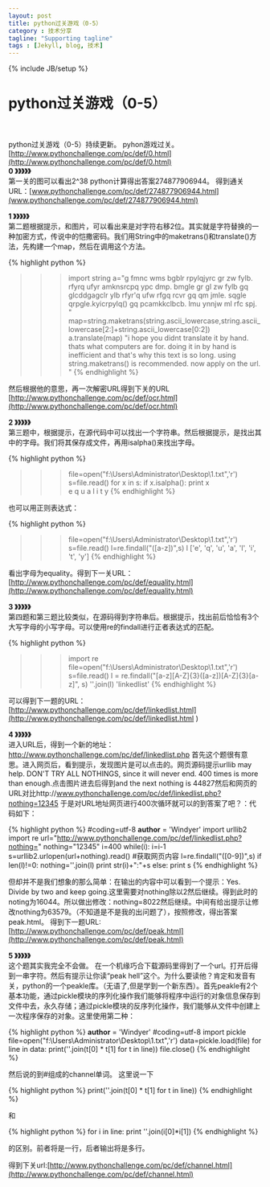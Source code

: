 ```yaml
---
layout: post
title: python过关游戏（0-5）
category : 技术分享
tagline: "Supporting tagline"
tags : [Jekyll, blog, 技术]
---
```

{% include JB/setup %}
# python过关游戏（0-5）


<br><br>
python过关游戏（0-5）持续更新。
pyhon游戏过关。
[http://www.pythonchallenge.com/pc/def/0.html](http://www.pythonchallenge.com/pc/def/0.html)<br>
**0        》》》》》**<br>
        第一关的图可以看出2^38
python计算得出答案274877906944。
得到通关URL：[www.pythonchallenge.com/pc/def/274877906944.html](www.pythonchallenge.com/pc/def/274877906944.html)
<!--break-->
**1        》》》》》**<br>
        第二题根据提示，和图片，可以看出来是对字符右移2位。其实就是字符替换的一种加密方式，传说中的恺撒密码。我们用String中的maketrans()和translate()方法，先构建一个map，然后在调用这个方法。

{% highlight python %}
>>> import string
>>> a="g fmnc wms bgblr rpylqjyrc gr zw fylb. rfyrq ufyr amknsrcpq ypc dmp. bmgle gr gl zw fylb gq glcddgagclr ylb rfyr'q ufw rfgq rcvr gq qm jmle. sqgle qrpgle.kyicrpylq() gq pcamkkclbcb. lmu ynnjw ml rfc spj. "
>>> map=string.maketrans(string.ascii_lowercase,string.ascii_lowercase[2:]+string.ascii_lowercase[0:2])
>>> a.translate(map)
"i hope you didnt translate it by hand. thats what computers are for. doing it in by hand is inefficient and that's why this text is so long. using string.maketrans() is recommended. now apply on the url. "
{% endhighlight %}

 然后根据他的意思，再一次解密URL得到下关的URL
[http://www.pythonchallenge.com/pc/def/ocr.html](http://www.pythonchallenge.com/pc/def/ocr.html)

**2      》》》》》**<br>
        第三题中，根据提示，在源代码中可以找出一个字符串。然后根据提示，是找出其中的字母。我们将其保存成文件，再用isalpha()来找出字母。

{% highlight python %}
>>> file=open("f:\Users\Administrator\Desktop\\1.txt",'r')
>>> s=file.read()
>>> for x in s:
	if x.isalpha():
		print x		
e
q
u
a
l
i
t
y
{% endhighlight %}

也可以用正则表达式：

{% highlight python %}
>>> file=open("f:\Users\Administrator\Desktop\\1.txt",'r')
>>> s=file.read()
>>> l=re.findall("([a-z])",s)
>>> l
['e', 'q', 'u', 'a', 'l', 'i', 't', 'y']
{% endhighlight %}

看出字母为equality。得到下一关URL：
[http://www.pythonchallenge.com/pc/def/equality.html](http://www.pythonchallenge.com/pc/def/equality.html)

**3       》》》》》**<br>
        第四题和第三题比较类似，在源码得到字符串后。根据提示，找出前后恰恰有3个大写字母的小写字母。可以使用re的findall进行正者表达式的匹配。

{% highlight python %}
>>> import re
>>> file=open("f:\Users\Administrator\Desktop\\1.txt",'r')
>>> s=file.read()
>>> l = re.findall("[a-z][A-Z]{3}([a-z])[A-Z]{3}[a-z]", s)
>>> ''.join(l)
'linkedlist'
{% endhighlight %}

可以得到下一题的URL：
[http://www.pythonchallenge.com/pc/def/linkedlist.html](http://www.pythonchallenge.com/pc/def/linkedlist.html
)

**4       》》》》》**<br>
        进入URL后，得到一个新的地址：http://www.pythonchallenge.com/pc/def/linkedlist.php
首先这个题很有意思。进入网页后，看到提示，发现图片是可以点击的。网页源码提示urllib may help. DON'T TRY ALL NOTHINGS, since it will never end. 400 times is more than enough.点击图片进去后得到and the next nothing is 44827然后和网页的URL对比http://www.pythonchallenge.com/pc/def/linkedlist.php?nothing=12345
于是对URL地址网页进行400次循环就可以的到答案了吧？：代码如下：

{% highlight python %}
#coding=utf-8
__author__ = 'Windyer'
import urllib2
import re
url="http://www.pythonchallenge.com/pc/def/linkedlist.php?nothing="
nothing="12345"
i=400
while(i):
    i=i-1
    s=urllib2.urlopen(url+nothing).read() #获取网页内容
    l=re.findall("([0-9])",s)
    if len(l)!=0:
        nothing=''.join(l)
        print str(i)+":"+s
    else:
        print s
{% endhighlight %} 
      
但却并不是我们想象的那么简单：在输出的内容中可以看到一个提示：Yes. Divide by two and keep going.这里需要对nothing除以2然后继续。得到此时的noting为16044。所以做出修改：nothing=8022然后继续。中间有给出提示让修改nothing为63579。（不知道是不是我的出问题了），按照修改，得出答案peak.html。
得到下一题URL:[http://www.pythonchallenge.com/pc/def/peak.html](http://www.pythonchallenge.com/pc/def/peak.html)

**5        》》》》》**<br>
        这个题其实我完全不会做。
在一个机缘巧合下载源码里得到了一个url。打开后得到一串字符。然后有提示让你读“peak hell”这个。为什么要读他？肯定和发音有关，python的一个peakle库。（无语了,但是学到一个新东西）。首先peakle有2个基本功能，通过pickle模块的序列化操作我们能够将程序中运行的对象信息保存到文件中去，永久存储；通过pickle模块的反序列化操作，我们能够从文件中创建上一次程序保存的对象。这里使用第二种：

{% highlight python %}
__author__ = 'Windyer'
#coding=utf-8
import pickle
file=open("f:\Users\Administrator\Desktop\\1.txt",'r')
data=pickle.load(file)
for line in data:
    print(''.join(t[0] * t[1] for t in line))
file.close()
{% endhighlight %}

然后说的到#组成的channel单词。
这里说一下

{% highlight python %}
print(''.join(t[0] * t[1] for t in line))
{% endhighlight %}

和

{% highlight python %}
for i in line:
       print ''.join(i[0]*i[1])
{% endhighlight %}

的区别。前者将是一行，后者输出将是多行。

得到下关url:​​[http://www.pythonchallenge.com/pc/def/channel.html](http://www.pythonchallenge.com/pc/def/channel.html)

























